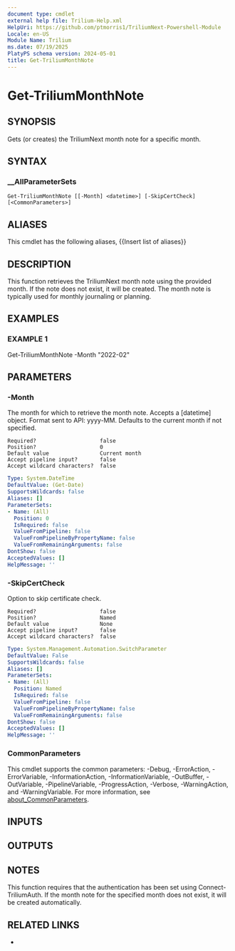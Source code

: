 ```yaml
---
document type: cmdlet
external help file: Trilium-Help.xml
HelpUri: https://github.com/ptmorris1/TriliumNext-Powershell-Module
Locale: en-US
Module Name: Trilium
ms.date: 07/19/2025
PlatyPS schema version: 2024-05-01
title: Get-TriliumMonthNote
---
```


# Get-TriliumMonthNote

## SYNOPSIS

Gets (or creates) the TriliumNext month note for a specific month.

## SYNTAX

### __AllParameterSets

```
Get-TriliumMonthNote [[-Month] <datetime>] [-SkipCertCheck] [<CommonParameters>]
```

## ALIASES

This cmdlet has the following aliases,
  {{Insert list of aliases}}

## DESCRIPTION

This function retrieves the TriliumNext month note using the provided month.
If the note does not exist, it will be created.
The month note is typically used for monthly journaling or planning.

## EXAMPLES

### EXAMPLE 1

Get-TriliumMonthNote -Month "2022-02"

## PARAMETERS

### -Month

The month for which to retrieve the month note.
Accepts a [datetime] object.
Format sent to API: yyyy-MM.
Defaults to the current month if not specified.

    Required?                    false
    Position?                    0
    Default value                Current month
    Accept pipeline input?       false
    Accept wildcard characters?  false

```yaml
Type: System.DateTime
DefaultValue: (Get-Date)
SupportsWildcards: false
Aliases: []
ParameterSets:
- Name: (All)
  Position: 0
  IsRequired: false
  ValueFromPipeline: false
  ValueFromPipelineByPropertyName: false
  ValueFromRemainingArguments: false
DontShow: false
AcceptedValues: []
HelpMessage: ''
```

### -SkipCertCheck

Option to skip certificate check.

    Required?                    false
    Position?                    Named
    Default value                None
    Accept pipeline input?       false
    Accept wildcard characters?  false

```yaml
Type: System.Management.Automation.SwitchParameter
DefaultValue: False
SupportsWildcards: false
Aliases: []
ParameterSets:
- Name: (All)
  Position: Named
  IsRequired: false
  ValueFromPipeline: false
  ValueFromPipelineByPropertyName: false
  ValueFromRemainingArguments: false
DontShow: false
AcceptedValues: []
HelpMessage: ''
```

### CommonParameters

This cmdlet supports the common parameters: -Debug, -ErrorAction, -ErrorVariable,
-InformationAction, -InformationVariable, -OutBuffer, -OutVariable, -PipelineVariable,
-ProgressAction, -Verbose, -WarningAction, and -WarningVariable. For more information, see
[about_CommonParameters](https://go.microsoft.com/fwlink/?LinkID=113216).

## INPUTS

## OUTPUTS

## NOTES

This function requires that the authentication has been set using Connect-TriliumAuth.
If the month note for the specified month does not exist, it will be created automatically.


## RELATED LINKS

- [](https://github.com/ptmorris1/TriliumNext-Powershell-Module)
